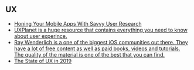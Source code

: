 ## UX
- [Honing Your Mobile Apps With Savvy User Research](https://www.raywenderlich.com/173788/honing-mobile-apps-user-research)
- [UXPlanet is a huge resource that contains everything you need to know about user experince.](https://uxplanet.org)
- [Ray Wenderlich is a one of the biggest iOS communities out there. They have a lot of free content as well as paid books, videos and tutorials. The quality of the material is one of the best that you can find.](https://www.raywenderlich.com)
- [The State of UX in 2019](https://trends.uxdesign.cc/2019)
